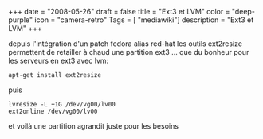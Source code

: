 +++
date = "2008-05-26"
draft = false
title = "Ext3 et LVM"
color = "deep-purple"
icon = "camera-retro"
Tags = [ "mediawiki"]
description = "Ext3 et LVM"
+++

depuis l'intégration d'un patch fedora alias red-hat les outils
ext2resize permettent de retailler à chaud une partition ext3 ... que du
bonheur pour les serveurs en ext3 avec lvm:

    apt-get install ext2resize

puis

    lvresize -L +1G /dev/vg00/lv00
    ext2online /dev/vg00/lv00

et voilà une partition agrandit juste pour les besoins
